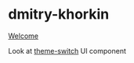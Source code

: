 # dmitry-khorkin
[Welcome](https://dimaamega.github.io/dmitry-khorkin/)

Look at [theme-switch](src/components/theme-switch) UI component
